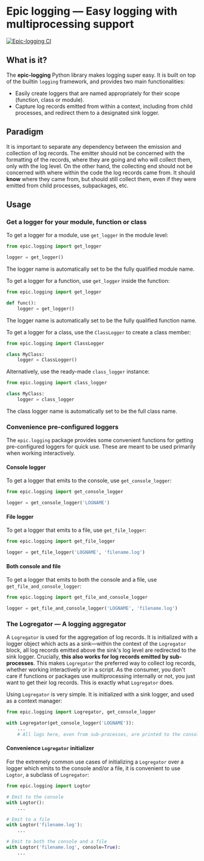 # Epic logging &mdash; Easy logging with multiprocessing support
[![Epic-logging CI](https://github.com/epic-framework/epic-logging/actions/workflows/ci.yml/badge.svg)](https://github.com/epic-framework/epic-logging/actions/workflows/ci.yml)


## What is it?

The **epic-logging** Python library makes logging super easy. It is built on top of the builtin `logging` 
framework, and provides two main functionalities:
* Easily create loggers that are named appropriately for their scope (function, class or module).
* Capture log records emitted from within a context, including from child processes, and redirect them
to a designated sink logger.

## Paradigm
It is important to separate any dependency between the emission and collection of log records.
The emitter should not be concerned with the formatting of the records, where they are going and who
will collect them, only with the log level. On the other hand, the collecting end should not be concerned with
where within the code the log records came from. It should **know** where they came from, but should still
collect them, even if they were emitted from child processes, subpackages, etc.

## Usage

### Get a logger for your module, function or class

To get a logger for a module, use `get_logger` in the module level:
```python
from epic.logging import get_logger

logger = get_logger()
```
The logger name is automatically set to be the fully qualified module name.

To get a logger for a function, use `get_logger` inside the function:
```python
from epic.logging import get_logger

def func():
    logger = get_logger()
```
The logger name is automatically set to be the fully qualified function name.

To get a logger for a class, use the `ClassLogger` to create a class member:
```python
from epic.logging import ClassLogger

class MyClass:
    logger = ClassLogger()
```
Alternatively, use the ready-made `class_logger` instance:
```python
from epic.logging import class_logger

class MyClass:
    logger = class_logger
```
The class logger name is automatically set to be the full class name.

### Convenience pre-configured loggers
The `epic.logging` package provides some convenient functions for getting pre-configured loggers for quick use.
These are meant to be used primarily when working interactively.

#### Console logger
To get a logger that emits to the console, use `get_console_logger`:
```python
from epic.logging import get_console_logger

logger = get_console_logger('LOGNAME')
```

#### File logger
To get a logger that emits to a file, use `get_file_logger`:
```python
from epic.logging import get_file_logger

logger = get_file_logger('LOGNAME', 'filename.log')
```

#### Both console and file
To get a logger that emits to both the console and a file, use `get_file_and_console_logger`:
```python
from epic.logging import get_file_and_console_logger

logger = get_file_and_console_logger('LOGNAME', 'filename.log')
```

### The Logregator &mdash; A logging aggregator
A `Logregator` is used for the aggregation of log records. It is initialized with a logger object
which acts as a sink&mdash;within the context of the `Logregator` block, all log records emitted above the sink's
log level are redirected to the sink logger. Crucially, **this also works for log records emitted by sub-processes**.
This makes `Logregator` the preferred way to collect log records, whether working interactively or in a
script. As the consumer, you don't care if functions or packages use multiprocessing internally or not,
you just want to get their log records. This is exactly what `Logregator` does.

Using `Logregator` is very simple. It is initialized with a sink logger, and used as a context manager:
```python
from epic.logging import Logregator, get_console_logger

with Logregator(get_console_logger('LOGNAME')):
    ...
    # All logs here, even from sub-processes, are printed to the console.
```

#### Convenience `Logregator` initializer
For the extremely common use cases of initializing a `Logregator` over a logger which emits to the console
and/or a file, it is convenient to use `Logtor`, a subclass of `Logregator`:
```python
from epic.logging import Logtor

# Emit to the console
with Logtor():
    ...

# Emit to a file
with Logtor('filename.log'):
    ...

# Emit to both the console and a file
with Logtor('filename.log', console=True):
    ...
```
